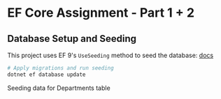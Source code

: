 ﻿# EF Core Assignment - Part 1 + 2

## Database Setup and Seeding

This project uses EF 9's `UseSeeding` method to seed the
database: [docs](https://learn.microsoft.com/en-us/ef/core/modeling/data-seeding#configuration-options-useseeding-and-useasyncseeding-methods)

```sh
# Apply migrations and run seeding
dotnet ef database update
```

Seeding data for Departments table